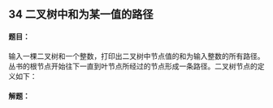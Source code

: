 ## 34 二叉树中和为某一值的路径

#### 题目：

输入一棵二叉树和一个整数，打印出二叉树中节点值的和为输入整数的所有路径。丛书的根节点开始往下一直到叶节点所经过的节点形成一条路径。二叉树节点的定义如下：

#### 解题：